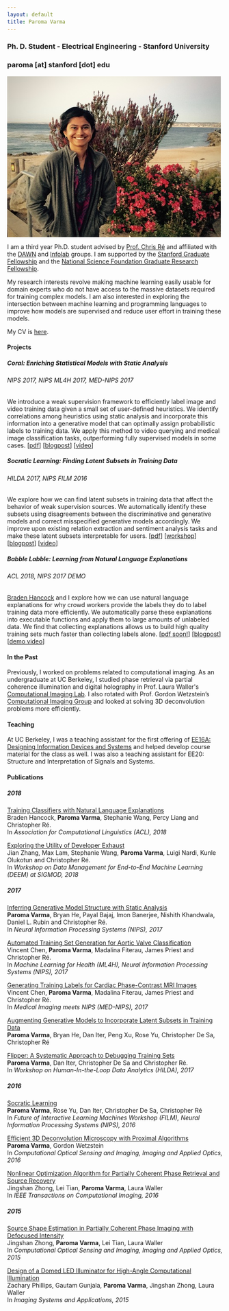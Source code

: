 ```yaml
---
layout: default
title: Paroma Varma
---
```

### Ph. D. Student - Electrical Engineering - Stanford University  

### paroma [at] stanford [dot] edu
<img src="profile.jpg" align="middle"/>

I am a third year Ph.D. student advised by [Prof. Chris
Ré](http://cs.stanford.edu/people/chrismre/) and affiliated with
the [DAWN](http://dawn.cs.stanford.edu) and [Infolab](http://infolab.stanford.edu) groups. I am supported by the [Stanford Graduate Fellowship](https://vpge.stanford.edu/fellowships-funding/sgf/details) and the [National Science Foundation Graduate Research Fellowship](https://www.nsfgrfp.org).

My research interests revolve making machine learning easily usable for domain experts who do not have access to the massive datasets required for training complex models. I am also interested in exploring the intersection between machine learning and programming languages to improve how models are supervised and reduce user effort in training these models. 

My CV is [here](cv.pdf).

#### Projects
##### Coral: Enriching Statistical Models with Static Analysis
###### NIPS 2017, NIPS ML4H 2017, MED-NIPS 2017
We introduce a weak supervision framework to efficiently label image and video training data given a small set of user-defined heuristics. We identify correlations among heuristics using static analysis and incorporate this information into a generative model that can optimally assign probabilistic labels to training data. We apply this method to video querying and medical image classification tasks, outperforming fully supervised models in some cases. 
[[pdf](https://arxiv.org/abs/1709.02477)] [[blogpost](http://dawn.cs.stanford.edu/2017/09/14/coral/)] [[video](https://youtu.be/Do1On5AzHE4)]

##### Socratic Learning: Finding Latent Subsets in Training Data
###### HILDA 2017, NIPS FILM 2016
We explore how we can find latent subsets in training data that affect the behavior of weak supervision sources. We automatically identify these subsets using disagreements between the discriminative and generative models and correct misspecified generative models accordingly. We improve upon existing relation extraction and sentiment analysis tasks and make these latent subsets interpretable for users. 
[[pdf](https://arxiv.org/abs/1610.08123)] [[workshop](flipper.pdf)] [[blogpost](http://hazyresearch.github.io/snorkel/blog/socratic_learning.html])] [[video](https://www.youtube.com/watch?v=0gRNochbK9c)] 

##### Babble Labble: Learning from Natural Language Explanations
###### ACL 2018, NIPS 2017 DEMO 
[Braden Hancock](https://www.bradenhancock.com/) and I explore how we can use natural language explanations for why crowd workers provide the labels they do to label training data more efficiently. We automatically parse these explanations into executable functions and apply them to large amounts of unlabeled data. We find that collecting explanations allows us to build high quality training sets much faster than collecting labels alone. [[pdf soon!]()] [[blogpost](https://hazyresearch.github.io/snorkel/blog/babble_labble.html)] [[demo video](https://www.youtube.com/watch?v=YBeAX-deMDg)]

#### In the Past
Previously, I worked on problems related to computational imaging. As an undergraduate at UC Berkeley, I studied phase retrieval via partial coherence
illumination and digital holography in Prof. Laura Waller's [Computational Imaging
Lab](http://www.laurawaller.com/). I also rotated with Prof. Gordon Wetzstein’s [Computational Imaging
Group](http://www.computationalimaging.org) and looked at solving 3D
deconvolution problems more efficiently.

#### Teaching
At UC Berkeley, I was a teaching assistant for the first offering of [EE16A: Designing Information Devices and Systems](https://inst.eecs.berkeley.edu/~ee16a/) and helped develop course material for the class as well. I was also a teaching assistant for EE20: Structure and Interpretation of Signals and Systems. 


#### Publications
##### 2018
[Training Classifiers with Natural Language Explanations]()  
Braden Hancock, **Paroma Varma**, Stephanie Wang, Percy Liang and Christopher Ré.  
In *Association for Computational Linguistics (ACL), 2018*

[Exploring the Utility of Developer Exhaust]()  
Jian Zhang, Max Lam, Stephanie Wang, **Paroma Varma**, Luigi Nardi, Kunle Olukotun and Christopher Ré.  
In *Workshop on Data Management for End-to-End Machine Learning (DEEM) at SIGMOD, 2018*

##### 2017
[Inferring Generative Model Structure with Static Analysis](https://arxiv.org/abs/1709.02477)  
**Paroma Varma**, Bryan He, Payal Bajaj, Imon Banerjee, Nishith Khandwala, Daniel L. Rubin and Christopher Ré.  
In *Neural Information Processing Systems (NIPS), 2017*

[Automated Training Set Generation for Aortic Valve Classification]()  
Vincent Chen, **Paroma Varma**, Madalina Fiterau, James Priest  and Christopher Ré.  
In *Machine Learning for Health (ML4H), Neural Information Processing Systems (NIPS), 2017*

[Generating Training Labels for Cardiac Phase-Contrast MRI Images]()  
Vincent Chen, **Paroma Varma**, Madalina Fiterau, James Priest  and Christopher Ré.  
In *Medical Imaging meets NIPS (MED-NIPS), 2017*

[Augmenting Generative Models to Incorporate Latent Subsets in Training Data](https://arxiv.org/abs/1610.08123)  
**Paroma Varma**, Bryan He, Dan Iter, Peng Xu, Rose Yu, Christopher De Sa, Christopher Ré  

[Flipper: A Systematic Approach to Debugging Training Sets](flipper.pdf)  
**Paroma Varma**, Dan Iter, Christopher De Sa and Christopher Ré.  
In *Workshop on Human-In-the-Loop Data Analytics (HILDA), 2017*

##### 2016
[Socratic Learning](http://www.filmnips.com/wp-content/uploads/2016/11/FILM-NIPS2016_paper_9.pdf)  
**Paroma Varma**, Rose Yu, Dan Iter, Christopher De Sa, Christopher Ré  
In *Future of Interactive Learning Machines Workshop (FILM), Neural Information Processing Systems (NIPS), 2016*

[Efficient 3D Deconvolution Microscopy with Proximal Algorithms](https://www.osapublishing.org/abstract.cfm?uri=ISA-2016-JT3A.44)  
**Paroma Varma**, Gordon Wetzstein  
In *Computational Optical Sensing and Imaging, Imaging and Applied Optics, 2016*

[Nonlinear Optimization Algorithm for Partially Coherent Phase Retrieval and Source Recovery](http://ieeexplore.ieee.org/abstract/document/7476825/)  
Jingshan Zhong, Lei Tian, **Paroma Varma**, Laura Waller  
In *IEEE Transactions on Computational Imaging, 2016*

##### 2015
[Source Shape Estimation in Partially Coherent Phase Imaging with Defocused Intensity](https://www.osapublishing.org/abstract.cfm?uri=COSI-2015-CTh1E.5)  
Jingshan Zhong, **Paroma Varma**, Lei Tian, Laura Waller  
In *Computational Optical Sensing and Imaging, Imaging and Applied Optics, 2015*

[Design of a Domed LED Illuminator for High-Angle Computational Illumination](https://www.osapublishing.org/abstract.cfm?uri=isa-2015-ITh1A.2)  
Zachary Phillips, Gautam Gunjala, **Paroma Varma**, Jingshan Zhong, Laura Waller  
In *Imaging Systems and Applications, 2015*







